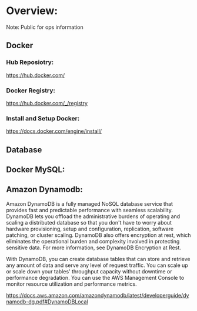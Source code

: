 # Overview:
Note: Public for ops information

## Docker

### Hub Reposiotry:
https://hub.docker.com/

### Docker Registry:
https://hub.docker.com/_/registry

### Install and Setup Docker:

https://docs.docker.com/engine/install/


## Database

## Docker MySQL:



## Amazon Dynamodb:

Amazon DynamoDB is a fully managed NoSQL database service that provides fast and predictable performance with seamless scalability. DynamoDB lets you offload the administrative burdens of operating and scaling a distributed database so that you don't have to worry about hardware provisioning, setup and configuration, replication, software patching, or cluster scaling. DynamoDB also offers encryption at rest, which eliminates the operational burden and complexity involved in protecting sensitive data. For more information, see DynamoDB Encryption at Rest.

With DynamoDB, you can create database tables that can store and retrieve any amount of data and serve any level of request traffic. You can scale up or scale down your tables' throughput capacity without downtime or performance degradation. You can use the AWS Management Console to monitor resource utilization and performance metrics.


https://docs.aws.amazon.com/amazondynamodb/latest/developerguide/dynamodb-dg.pdf#DynamoDBLocal
